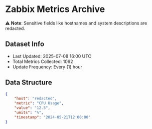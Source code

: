 # Zabbix Metrics Archive

⚠️ **Note**: Sensitive fields like hostnames and system descriptions are redacted.

## Dataset Info
- Last Updated: 2025-07-08 16:00 UTC
- Total Metrics Collected: 1062
- Update Frequency: Every (1) hour

## Data Structure
```json
{
    "host": "redacted",
    "metric": "CPU Usage",
    "value": "12.5",
    "units": "%",
    "timestamp": "2024-05-21T12:00:00"
}
```
